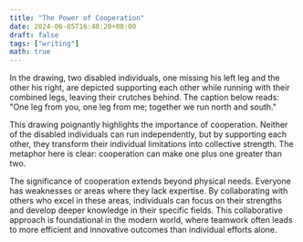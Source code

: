```yaml
---
title: "The Power of Cooperation"
date: 2024-06-05T16:40:20+08:00
draft: false
tags: ["writing"]
math: true
---
```


In the drawing, two disabled individuals, one missing his left leg and the other his right, are depicted supporting each other while running with their combined legs, leaving their crutches behind. The caption below reads: "One leg from you, one leg from me; together we run north and south."

This drawing poignantly highlights the importance of cooperation. Neither of the disabled individuals can run independently, but by supporting each other, they transform their individual limitations into collective strength. The metaphor here is clear: cooperation can make one plus one greater than two.

The significance of cooperation extends beyond physical needs. Everyone has weaknesses or areas where they lack expertise. By collaborating with others who excel in these areas, individuals can focus on their strengths and develop deeper knowledge in their specific fields. This collaborative approach is foundational in the modern world, where teamwork often leads to more efficient and innovative outcomes than individual efforts alone.
